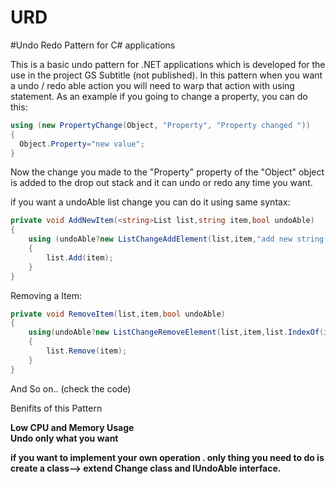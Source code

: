 # URD
#Undo Redo Pattern for C# applications


This is a basic undo pattern for .NET applications which is developed for the use in the project GS Subtitle (not published). 
In this pattern when you want a undo / redo able action you will need to warp that action with using statement.
As an example if you going to change a property, you can do this:
```C#
using (new PropertyChange(Object, "Property", "Property changed "))
{
  Object.Property="new value";
}
```
Now the change you made to the "Property" property of the "Object" object is added to the drop out stack and it can undo or redo any time you want.

if you want a undoAble list change you can do it using same syntax:

```C#
private void AddNewItem(<string>List list,string item,bool undoAble)
{
	using (undoAble?new ListChangeAddElement(list,item,"add new string to the string list"):null) //you can use a condition then you can minimize code
	{
		list.Add(item);
	}
}
```
Removing a Item:
```C#
private void RemoveItem(list,item,bool undoAble)
{
	using(undoAble?new ListChangeRemoveElement(list,item,list.IndexOf(item)," remove "+item+" from the string list"))
	{
		list.Remove(item);
	}
}
```
And So on.. (check the code)

Benifits of this Pattern

<b>Low CPU and Memory Usage</b><br>
<b>Undo only what you want</b>

<b>if you want to implement your own operation . only thing you need to do is create a class--> extend Change class and IUndoAble interface.</b> 


